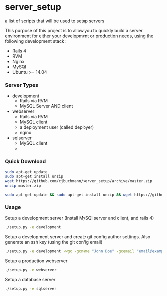 server_setup
============

a list of scripts that will be used to setup servers


This purpose of this project is to allow you to quickly build a server environment for either your development or production needs, using the following development stack :

* Rails 4
* RVM
* Nginx
* MySQl
* Ubuntu >= 14.04


### Server Types

* development
  * Rails via RVM
  * MySQL Server AND client
* webserver
  * Rails via RVM
  * MySQL client
  * a deployment user (called deployer)
  * nginx
* sqlserver
  * MySQL client
  * 
 
### Quick Download
```bash
sudo apt-get update
sudo apt-get install unzip
wget https://github.com/cjbuchmann/server_setup/archive/master.zip
unzip master.zip
```
```bash
sudo apt-get update && sudo apt-get install unzip && wget https://github.com/cjbuchmann/server_setup/archive/master.zip && unzip master.zip && cd server_setup-master
```

### Usage

Setup a development server (Install MySQl server and client, and rails 4)
```bash
./setup.py -e development
```

Setup a development server and create git config author settings. Also generate an ssh key (using the git config email)

```bash
./setup.py -e development -wgc -gcname "John Doe" -gcemail "email@example.com" -sshkeygen
```

Setup a production webserver
```bash
./setup.py -e webserver
```

Setup a database server
```bash
./setup.py -e sqlserver
```
